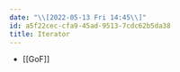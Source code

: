 ```yaml
---
date: "\\[2022-05-13 Fri 14:45\\]"
id: a5f22cec-cfa9-45ad-9513-7cdc62b5da38
title: Iterator
---
```


- [[GoF]]

